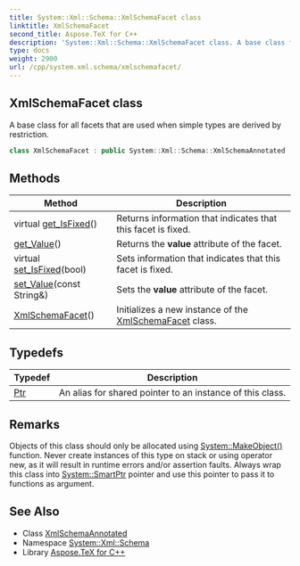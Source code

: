 ```yaml
---
title: System::Xml::Schema::XmlSchemaFacet class
linktitle: XmlSchemaFacet
second_title: Aspose.TeX for C++
description: 'System::Xml::Schema::XmlSchemaFacet class. A base class for all facets that are used when simple types are derived by restriction in C++.'
type: docs
weight: 2900
url: /cpp/system.xml.schema/xmlschemafacet/
---
```

## XmlSchemaFacet class


A base class for all facets that are used when simple types are derived by restriction.

```cpp
class XmlSchemaFacet : public System::Xml::Schema::XmlSchemaAnnotated
```

## Methods

| Method | Description |
| --- | --- |
| virtual [get_IsFixed](./get_isfixed/)() | Returns information that indicates that this facet is fixed. |
| [get_Value](./get_value/)() | Returns the **value** attribute of the facet. |
| virtual [set_IsFixed](./set_isfixed/)(bool) | Sets information that indicates that this facet is fixed. |
| [set_Value](./set_value/)(const String\&) | Sets the **value** attribute of the facet. |
| [XmlSchemaFacet](./xmlschemafacet/)() | Initializes a new instance of the [XmlSchemaFacet](./) class. |
## Typedefs

| Typedef | Description |
| --- | --- |
| [Ptr](./ptr/) | An alias for shared pointer to an instance of this class. |
## Remarks



Objects of this class should only be allocated using [System::MakeObject()](../../system/makeobject/) function. Never create instances of this type on stack or using operator new, as it will result in runtime errors and/or assertion faults. Always wrap this class into [System::SmartPtr](../../system/smartptr/) pointer and use this pointer to pass it to functions as argument. 

## See Also

* Class [XmlSchemaAnnotated](../xmlschemaannotated/)
* Namespace [System::Xml::Schema](../)
* Library [Aspose.TeX for C++](../../)
